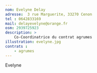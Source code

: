 ```yaml
---
nom: Evelyne Delay
adresse:  3 rue Marguerite, 33270 Cenon
tel : 0642833169
mail: delayevelyne@orange.fr
osm: 2939725923
description: >
    Co-Coordinatrice du contrat agrumes
illustration: evelyne.jpg
contrats : 
    - agrumes
---
```


Evelyne
